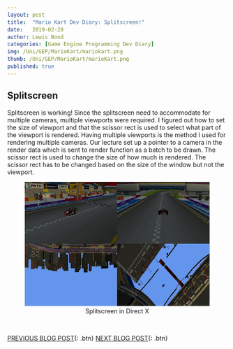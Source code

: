 ```yaml
---
layout: post
title:  "Mario Kart Dev Diary: Splitscreen!"
date:   2019-02-28
author: Lewis Bond
categories: [Game Engine Programming Dev Diary]
img: /Uni/GEP/MarioKart/mariokart.png
thumb: /Uni/GEP/MarioKart/marioKart.png
published: true
---
```

<!--more-->

## Splitscreen

Splitscreen is working!
Since the splitscreen need to accommodate for multiple cameras, multiple viewports were required. I figured out how to set the size of viewport and that the scissor rect is used to select what part of the viewport is rendered. Having multiple viewports is the method I used for rendering multiple cameras. Our lecture set up a pointer to a camera in the render data which is sent to render function as a batch to be drawn. The scissor rect is used to change the size of how much is rendered. The scissor rect has to be changed based on the size of the window but not the viewport.

<center>
	<figure>
<a href="/assets/img/blog/Uni/GEP/MarioKart/Splitscreen.png"><img src="/assets/img/blog/Uni/GEP/MarioKart/Splitscreen.png" width = "500" height = "284"></a>
		<figcaption>Splitscreen in Direct X</figcaption>
	</figure>
</center>
<br/>

[PREVIOUS BLOG POST](https://lbondi7.github.io/game%20engine%20programming%20dev%20diary/gep-mariokart-2){: .btn} [NEXT BLOG POST](https://lbondi7.github.io/game%20engine%20programming%20dev%20diary/gep-mariokart-4){: .btn}
